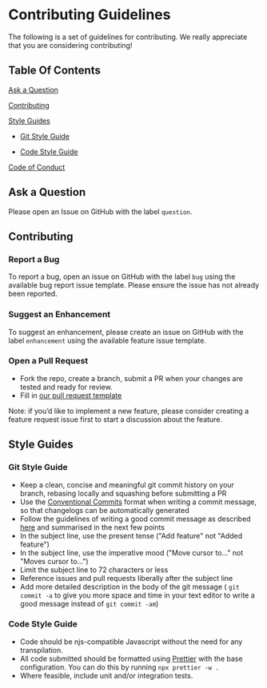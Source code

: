 # Contributing Guidelines

The following is a set of guidelines for contributing. We really appreciate
that you are considering contributing!

## Table Of Contents

[Ask a Question](#ask-a-question)

[Contributing](#contributing)

[Style Guides](#style-guides)

* [Git Style Guide](#git-style-guide)

* [Code Style Guide](#code-style-guide)

[Code of Conduct](CODE_OF_CONDUCT.md)

## Ask a Question

Please open an Issue on GitHub with the label `question`.

## Contributing

### Report a Bug

To report a bug, open an issue on GitHub with the label `bug` using the
available bug report issue template. Please ensure the issue has not already
been reported.

### Suggest an Enhancement

To suggest an enhancement, please create an issue on GitHub with the label
`enhancement` using the available feature issue template.

### Open a Pull Request

* Fork the repo, create a branch, submit a PR when your changes are tested and
ready for review.
* Fill in [our pull request template](/.github/pull_request_template.md)

Note: if you’d like to implement a new feature, please consider creating a
feature request issue first to start a discussion about the feature.

## Style Guides

### Git Style Guide

* Keep a clean, concise and meaningful git commit history on your branch,
rebasing locally and squashing before submitting a PR
* Use the
[Conventional Commits](https://www.conventionalcommits.org/en/v1.0.0/) format
when writing a commit message, so that changelogs can be automatically
generated
* Follow the guidelines of writing a good commit message as described
[here](https://chris.beams.io/posts/git-commit/) and summarised in the next
few points
* In the subject line, use the present tense
("Add feature" not "Added feature")
* In the subject line, use the imperative mood ("Move cursor to..." not
"Moves cursor to...")
* Limit the subject line to 72 characters or less
* Reference issues and pull requests liberally after the subject line
* Add more detailed description in the body of the git message (
`git commit -a` to give you more space and time in your text editor to
write a good message instead of `git commit -am`)

### Code Style Guide
* Code should be njs-compatible Javascript without the need for any transpilation.
* All code submitted should be formatted using [Prettier](https://prettier.io/) with the base configuration. You can do this by running `npx prettier -w .`
* Where feasible, include unit and/or integration tests.

